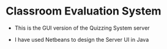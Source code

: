 Classroom Evaluation System
======================================

* This is the GUI version of the Quizzing System server

* I have used Netbeans to design the Server UI in Java
